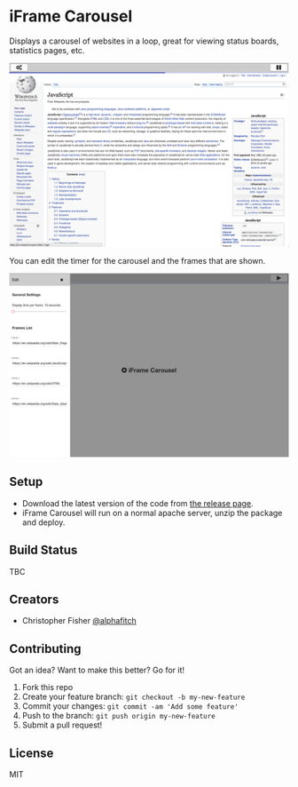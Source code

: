 # iFrame Carousel

Displays a carousel of websites in a loop, great for viewing status boards, statistics pages, etc.

![alt text](https://github.com/alphafitch/iframe-carousel/blob/master/src/assets/images/examples/iframe-carousel-in-progress.png "Carousel in progress")

You can edit the timer for the carousel and the frames that are shown.

![alt text](https://github.com/alphafitch/iframe-carousel/blob/master/src/assets/images/examples/iframe-carousel-edit-menu.png "Edit menu open")

## Setup

* Download the latest version of the code from [the release page](https://github.com/alphafitch/iframe-carousel/releases).
* iFrame Carousel will run on a normal apache server, unzip the package and deploy.

## Build Status

TBC

## Creators

* Christopher Fisher [@alphafitch](https://twitter.com/alphafitch)

## Contributing

Got an idea? Want to make this better? Go for it!

1. Fork this repo
2. Create your feature branch: `git checkout -b my-new-feature`
3. Commit your changes: `git commit -am 'Add some feature'`
4. Push to the branch: `git push origin my-new-feature`
5. Submit a pull request!

## License

MIT